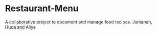 # Restaurant-Menu
A collaborative project to document and manage food recipes. Jumanah, Huda and Aliya
